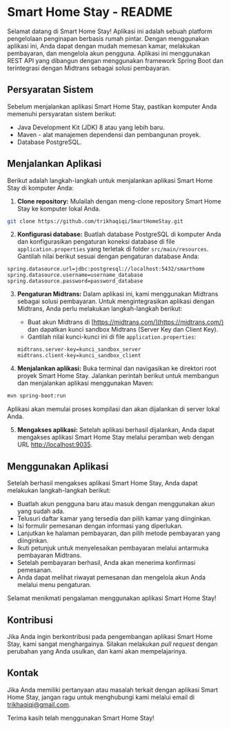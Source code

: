 # Smart Home Stay - README

Selamat datang di Smart Home Stay! Aplikasi ini adalah sebuah platform pengelolaan penginapan berbasis rumah pintar. Dengan menggunakan aplikasi ini, Anda dapat dengan mudah memesan kamar, melakukan pembayaran, dan mengelola akun pengguna. Aplikasi ini menggunakan REST API yang dibangun dengan menggunakan framework Spring Boot dan terintegrasi dengan Midtrans sebagai solusi pembayaran.

## Persyaratan Sistem
Sebelum menjalankan aplikasi Smart Home Stay, pastikan komputer Anda memenuhi persyaratan sistem berikut:

- Java Development Kit (JDK) 8 atau yang lebih baru.
- Maven - alat manajemen dependensi dan pembangunan proyek.
- Database PostgreSQL.

## Menjalankan Aplikasi
Berikut adalah langkah-langkah untuk menjalankan aplikasi Smart Home Stay di komputer Anda:

1. **Clone repository:** Mulailah dengan meng-clone repository Smart Home Stay ke komputer lokal Anda.

```bash
git clone https://github.com/trikhaqiqi/SmartHomeStay.git
```

2. **Konfigurasi database:** Buatlah database PostgreSQL di komputer Anda dan konfigurasikan pengaturan koneksi database di file `application.properties` yang terletak di folder `src/main/resources`. Gantilah nilai berikut sesuai dengan pengaturan database Anda:

```properties
spring.datasource.url=jdbc:postgresql://localhost:5432/smarthome
spring.datasource.username=username_database
spring.datasource.password=password_database
```

3. **Pengaturan Midtrans:** Dalam aplikasi ini, kami menggunakan Midtrans sebagai solusi pembayaran. Untuk mengintegrasikan aplikasi dengan Midtrans, Anda perlu melakukan langkah-langkah berikut:

   - Buat akun Midtrans di [https://midtrans.com/](https://midtrans.com/) dan dapatkan kunci sandbox Midtrans (Server Key dan Client Key).
   - Gantilah nilai kunci-kunci ini di file `application.properties`:

   ```properties
   midtrans.server-key=kunci_sandbox_server
   midtrans.client-key=kunci_sandbox_client
   ```

4. **Menjalankan aplikasi:** Buka terminal dan navigasikan ke direktori root proyek Smart Home Stay. Jalankan perintah berikut untuk membangun dan menjalankan aplikasi menggunakan Maven:

```bash
mvn spring-boot:run
```

Aplikasi akan memulai proses kompilasi dan akan dijalankan di server lokal Anda.

5. **Mengakses aplikasi:** Setelah aplikasi berhasil dijalankan, Anda dapat mengakses aplikasi Smart Home Stay melalui peramban web dengan URL [http://localhost:9035](http://localhost:9035).

## Menggunakan Aplikasi
Setelah berhasil mengakses aplikasi Smart Home Stay, Anda dapat melakukan langkah-langkah berikut:

- Buatlah akun pengguna baru atau masuk dengan menggunakan akun yang sudah ada.
- Telusuri daftar kamar yang tersedia dan pilih kamar yang diinginkan.
- Isi formulir pemesanan dengan informasi yang diperlukan.
- Lanjutkan ke halaman pembayaran, dan pilih metode pembayaran yang diinginkan.
- Ikuti petunjuk untuk menyelesaikan pembayaran melalui antarmuka pembayaran Midtrans.
- Setelah pembayaran berhasil, Anda akan menerima konfirmasi pemesanan.
- Anda dapat melihat riwayat pemesanan dan mengelola akun Anda melalui menu pengaturan.

Selamat menikmati pengalaman menggunakan aplikasi Smart Home Stay!

## Kontribusi
Jika Anda ingin berkontribusi pada pengembangan aplikasi Smart Home Stay, kami sangat menghargainya. Silakan melakukan *pull request* dengan perubahan yang Anda usulkan, dan kami akan mempelajarinya.

## Kontak
Jika Anda memiliki pertanyaan atau masalah terkait dengan aplikasi Smart Home Stay, jangan ragu untuk menghubungi kami melalui email di [trikhaqiqi@gmail.com](mailto:trikhaqiqi@gmail.com).

Terima kasih telah menggunakan Smart Home Stay!
